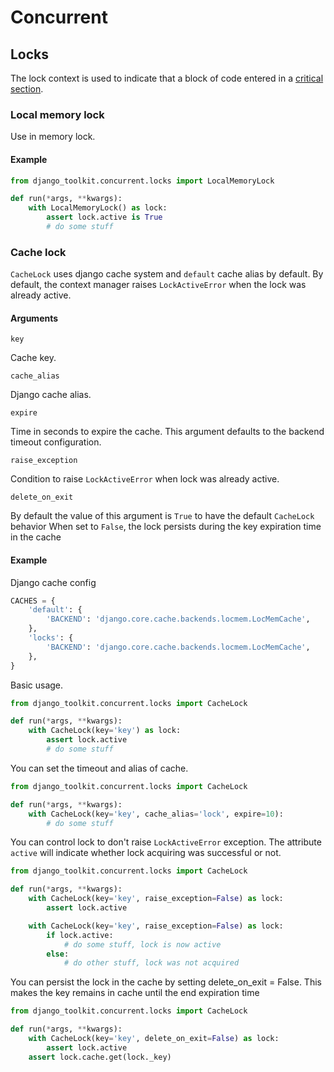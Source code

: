 # Concurrent

## Locks

The lock context is used to indicate that a block of code entered in a [critical section](https://en.wikipedia.org/wiki/Critical_section).

### Local memory lock

Use in memory lock.

#### Example

```python
from django_toolkit.concurrent.locks import LocalMemoryLock

def run(*args, **kwargs):
    with LocalMemoryLock() as lock:
        assert lock.active is True
        # do some stuff
```

### Cache lock

`CacheLock` uses django cache system and `default` cache alias by default.
By default, the context manager raises `LockActiveError` when the lock was already active.

#### Arguments

`key`

Cache key.

`cache_alias`

Django cache alias.

`expire`

Time in seconds to expire the cache.
This argument defaults to the backend timeout configuration.

`raise_exception`

Condition to raise `LockActiveError` when lock was already active.

`delete_on_exit`

By default the value of this argument is `True` to have the default `CacheLock` behavior
When set to `False`, the lock persists during the key expiration time in the cache

#### Example

Django cache config

```python
CACHES = {
    'default': {
        'BACKEND': 'django.core.cache.backends.locmem.LocMemCache',
    },
    'locks': {
        'BACKEND': 'django.core.cache.backends.locmem.LocMemCache',
    },
}
```

Basic usage.

```python
from django_toolkit.concurrent.locks import CacheLock

def run(*args, **kwargs):
    with CacheLock(key='key') as lock:
        assert lock.active
        # do some stuff
```

You can set the timeout and alias of cache.

```python
from django_toolkit.concurrent.locks import CacheLock

def run(*args, **kwargs):
    with CacheLock(key='key', cache_alias='lock', expire=10):
        # do some stuff
```

You can control lock to don't raise `LockActiveError` exception.
The attribute `active` will indicate whether lock acquiring was successful or
not.

```python
from django_toolkit.concurrent.locks import CacheLock

def run(*args, **kwargs):
    with CacheLock(key='key', raise_exception=False) as lock:
        assert lock.active

    with CacheLock(key='key', raise_exception=False) as lock:
        if lock.active:
            # do some stuff, lock is now active
        else:
            # do other stuff, lock was not acquired
```

You can persist the lock in the cache by setting delete_on_exit = False. 
This makes the key remains in cache until the end expiration time

```python
from django_toolkit.concurrent.locks import CacheLock

def run(*args, **kwargs):
    with CacheLock(key='key', delete_on_exit=False) as lock:
        assert lock.active
    assert lock.cache.get(lock._key)
```

